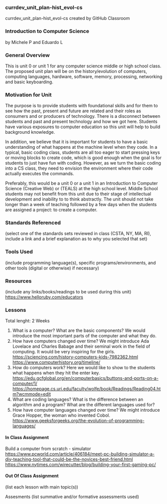 ### currdev_unit_plan-hist_evol-cs
currdev_unit_plan-hist_evol-cs created by GitHub Classroom

### Introduction to Computer Science 
by Michele P and Eduardo L

### General Overview
This is unit 0 or unit 1 for any computer science middle or high school class. 
The proposed unit plan will be on the history/evolution of computers, computing languages, hardware, software, memory, processing, networking and basic keyboarding.  

### Motivation for Unit
The purpose is to provide students with foundational skills and for them to see how the past, present and future are related and their roles as consumers and or producers of technology. 
There is a disconnect between students and past and present technology and how we got here. 
Students have various exposures to computer education so this unit will help to build background knowledge. 


In addition, we believe that it is important for students to have a basic understanding of what happens at the machine level when they code. In a typical, basic coding class, students are all too eager to start pressing keys or moving blocks to create code, which is good enough when the goal is for students to just have fun with coding. However, as we turn the basic coding into a CS class, they need to envision the environment where their code actually executes the commands.  

Preferably, this would be a unit 0 or a unit 1 in an Introduction to Computer Science (Creative Web) or (TEALS) at the high school level. Middle School students may not benefit from this unit due to their stage of intellectual development and inability to to think abstractly.  The unit should not take longer than a week of teaching followed by a few days when the students are assigned a project: to create a computer.


### Standards Referenced
(select one of the standards sets reviewed in class (CSTA, NY, MA, RI), include a link and a brief explanation as to why you selected that set)

### Tools Used
(include programming language(s), specific programs/environments, and other tools (digital or otherwise) if necessary)

### Resources
(include any links/books/readings to be used during this unit)
https://www.helloruby.com/educators

### Lessons
Total lenght: 2 Weeks
1. What is a computer? What are the basic components? We would introduce the most important parts of the computer and what they do.
2. How have computers changed over time? We might introduce Ada Lovelace and Charles Babage and their seminal work in the field of computing. It would be very inspiring for the girls.
https://sciencing.com/history-computers-kids-7982362.html
https://www.computerhistory.org/timeline/ 
3. How do computers work? Here we would like to show to the students what happens when they hit the enter key. 
https://edu.gcfglobal.org/en/computerbasics/buttons-and-ports-on-a-computer/1/ 
https://homepage.cs.uri.edu/faculty/wolfe/book/Readings/Reading04.htm?wcmmode=edit 
4. What are coding languages? What is the difference between an algorithm and a program? What are the different languages used for?
5. How have computer languages changed over time? We might introduce Grace Hopper, the woman who invented Cobol.
https://www.geeksforgeeks.org/the-evolution-of-programming-languages/ 

#### In Class Assignment
Build a computer from scratch - simulator
https://www.pcworld.com/article/406184/meet-pc-building-simulator-a-diy-teaching-tool-that-could-be-the-novices-best-friend.html
https://www.nytimes.com/wirecutter/blog/building-your-first-gaming-pc/

#### Out Of Class Assignment


(list each lesson with main topic(s))

Assesments
(list summative and/or formative assessments used)
